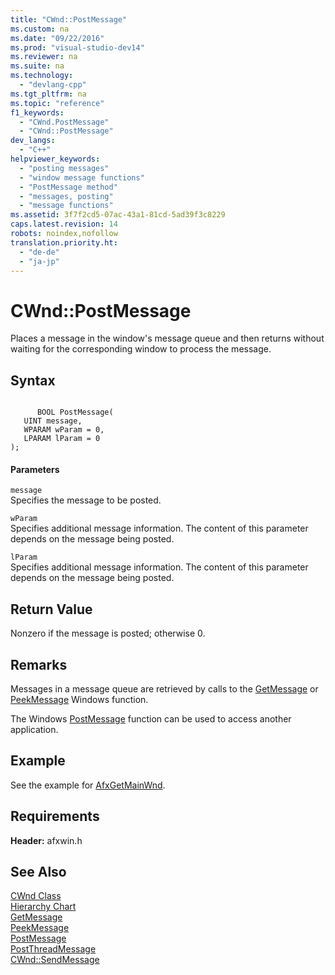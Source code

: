 ```yaml
---
title: "CWnd::PostMessage"
ms.custom: na
ms.date: "09/22/2016"
ms.prod: "visual-studio-dev14"
ms.reviewer: na
ms.suite: na
ms.technology: 
  - "devlang-cpp"
ms.tgt_pltfrm: na
ms.topic: "reference"
f1_keywords: 
  - "CWnd.PostMessage"
  - "CWnd::PostMessage"
dev_langs: 
  - "C++"
helpviewer_keywords: 
  - "posting messages"
  - "window message functions"
  - "PostMessage method"
  - "messages, posting"
  - "message functions"
ms.assetid: 3f7f2cd5-07ac-43a1-81cd-5ad39f3c8229
caps.latest.revision: 14
robots: noindex,nofollow
translation.priority.ht: 
  - "de-de"
  - "ja-jp"
---
```

# CWnd::PostMessage
Places a message in the window's message queue and then returns without waiting for the corresponding window to process the message.  
  
## Syntax  
  
```  
  
      BOOL PostMessage(  
   UINT message,  
   WPARAM wParam = 0,  
   LPARAM lParam = 0   
);  
```  
  
#### Parameters  
 `message`  
 Specifies the message to be posted.  
  
 `wParam`  
 Specifies additional message information. The content of this parameter depends on the message being posted.  
  
 `lParam`  
 Specifies additional message information. The content of this parameter depends on the message being posted.  
  
## Return Value  
 Nonzero if the message is posted; otherwise 0.  
  
## Remarks  
 Messages in a message queue are retrieved by calls to the [GetMessage](http://msdn.microsoft.com/library/windows/desktop/ms644936) or [PeekMessage](http://msdn.microsoft.com/library/windows/desktop/ms644943) Windows function.  
  
 The Windows [PostMessage](http://msdn.microsoft.com/library/windows/desktop/ms644944) function can be used to access another application.  
  
## Example  
 See the example for [AfxGetMainWnd](../vs140/afxgetmainwnd.md).  
  
## Requirements  
 **Header:** afxwin.h  
  
## See Also  
 [CWnd Class](../vs140/cwnd-class.md)   
 [Hierarchy Chart](../vs140/hierarchy-chart.md)   
 [GetMessage](http://msdn.microsoft.com/library/windows/desktop/ms644936)   
 [PeekMessage](http://msdn.microsoft.com/library/windows/desktop/ms644943)   
 [PostMessage](http://msdn.microsoft.com/library/windows/desktop/ms644944)   
 [PostThreadMessage](http://msdn.microsoft.com/library/windows/desktop/ms644946)   
 [CWnd::SendMessage](../vs140/cwnd--sendmessage.md)